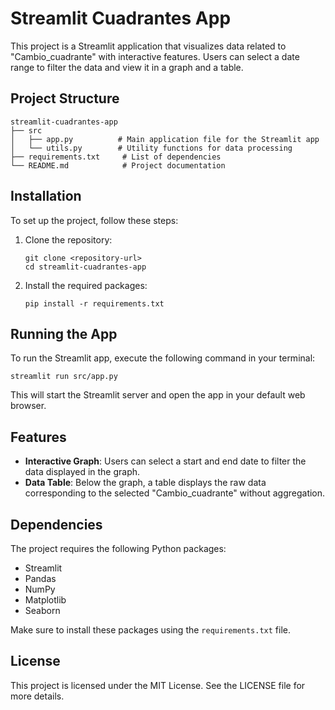 # Streamlit Cuadrantes App

This project is a Streamlit application that visualizes data related to "Cambio_cuadrante" with interactive features. Users can select a date range to filter the data and view it in a graph and a table.

## Project Structure

```
streamlit-cuadrantes-app
├── src
│   ├── app.py          # Main application file for the Streamlit app
│   └── utils.py        # Utility functions for data processing
├── requirements.txt     # List of dependencies
└── README.md            # Project documentation
```

## Installation

To set up the project, follow these steps:

1. Clone the repository:
   ```
   git clone <repository-url>
   cd streamlit-cuadrantes-app
   ```

2. Install the required packages:
   ```
   pip install -r requirements.txt
   ```

## Running the App

To run the Streamlit app, execute the following command in your terminal:
```
streamlit run src/app.py
```

This will start the Streamlit server and open the app in your default web browser.

## Features

- **Interactive Graph**: Users can select a start and end date to filter the data displayed in the graph.
- **Data Table**: Below the graph, a table displays the raw data corresponding to the selected "Cambio_cuadrante" without aggregation.

## Dependencies

The project requires the following Python packages:

- Streamlit
- Pandas
- NumPy
- Matplotlib
- Seaborn

Make sure to install these packages using the `requirements.txt` file.

## License

This project is licensed under the MIT License. See the LICENSE file for more details.